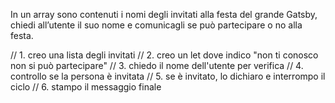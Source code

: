 In un array sono contenuti i nomi degli invitati alla festa del grande Gatsby, chiedi all’utente il suo nome e comunicagli se può partecipare o no alla festa.

// 1. creo una lista degli invitati
// 2. creo un let dove indico "non ti conosco non si può partecipare"
// 3. chiedo il nome dell'utente per verifica
// 4. controllo se la persona è invitata
// 5. se è invitato, lo dichiaro e interrompo il ciclo
// 6. stampo il messaggio finale

